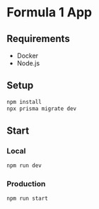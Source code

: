 # Formula 1 App

## Requirements

- Docker
- Node.js 

## Setup
```sh
npm install
npx prisma migrate dev
```

## Start

### Local

```sh
npm run dev
```
### Production

```sh
npm run start
```